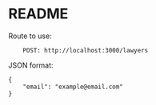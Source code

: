 # README

Route to use:
```
    POST: http://localhost:3000/lawyers 
```

JSON format:
```
{
    "email": "example@email.com"
}
```